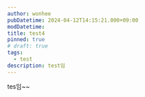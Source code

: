 ```yaml
---
author: wonhee
pubDatetime: 2024-04-12T14:15:21.000+09:00
modDatetime:
title: test4
pinned: true
# draft: true
tags:
  - test
description: test임
---
```


tes임~~

